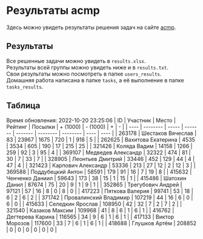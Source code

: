 # Результаты acmp
Здесь можно увидеть результаты решения задач на сайте [acmp](https://acmp.ru). 

## Результаты
Все решенные задачи можно увидеть в `results.xlsx`.  
Результаты всей группы можно увидеть ниже и в `results.txt`.  
Свои результаты можно посмотреть в папке `users_results`.  
Домашняя работа написана в папке `tasks`, а её выполнение в папке `tasks_results`.

## Таблица
Время обновления: 2022-10-20 23:25:06
| ID   | Участник | Место | Рейтинг | Посылки | + (1000) | - (1000) | +    | -    |
| ---- | -------- | ----- | ------- | ------- | -------- | -------- | ---- | ---- |
| 263178 | Шестаков Вячеслав | 83 | 23967 | 1675 | 720 | 1 | 918 | 5 |
| 262625 | Вахитова Екатерина | 4535 | 3534 | 605 | 190 | 17 | 215 | 25 |
| 321426 | Коляда Вадим | 14158 | 1266 | 259 | 92 | 3 | 95 | 4 |
| 369107 | Медведев Александр | 32322 | 474 | 81 | 30 | 7 | 33 | 7 |
| 328905 | Леонтьев Дмитрий | 33446 | 452 | 129 | 44 | 4 | 47 | 4 |
| 321423 | Карпович Александр | 53336 | 213 | 27 | 12 | 2 | 12 | 3 |
| 369588 | Поддубецкий Антон | 58591 | 179 | 91 | 16 | 7 | 19 | 8 |
| 415632 | Ченченко Даниил | 59643 | 173 | 38 | 15 | 1 | 15 | 1 |
| 415486 | Шатохин Данил | 87674 | 75 | 20 | 9 | 1 | 9 | 1 |
| 352865 | Трегубович Андрей | 97121 | 57 | 16 | 8 | 0 | 8 | 0 |
| 417223 | Пяткова Валерия | 99741 | 53 | 18 | 6 | 2 | 6 | 2 |
| 371742 | Провалинский Владимир | 107219 | 44 | 16 | 6 | 0 | 6 | 0 |
| 415633 | Селедкин Ярослав | 108950 | 42 | 32 | 7 | 2 | 7 | 2 |
| 321540 | Казаков Максим | 109968 | 41 | 8 | 6 | 1 | 6 | 1 |
| 416762 | Дегтерева Карина | 116565 | 34 | 9 | 6 | 1 | 6 | 1 |
| 417133 | Виктор Морозов | 117600 | 33 | 7 | 6 | 1 | 6 | 1 |
| 418688 | Глушков Артём | 208852 | 0 | 0 | 0 | 0 | 0 | 0 |
